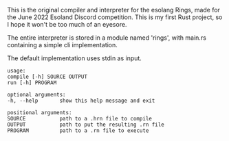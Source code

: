 This is the original compiler and interpreter for the esolang Rings, made for the June 2022 Esoland Discord competition. This is my first Rust project, so I hope it won't be too much of an eyesore.

The entire interpreter is stored in a module named 'rings', with main.rs containing a simple cli
implementation.

The default implementation uses stdin as input.

```
usage:
compile [-h] SOURCE OUTPUT
run [-h] PROGRAM

optional arguments:
-h, --help       show this help message and exit

positional arguments:
SOURCE           path to a .hrn file to compile
OUTPUT           path to put the resulting .rn file
PROGRAM          path to a .rn file to execute
```
